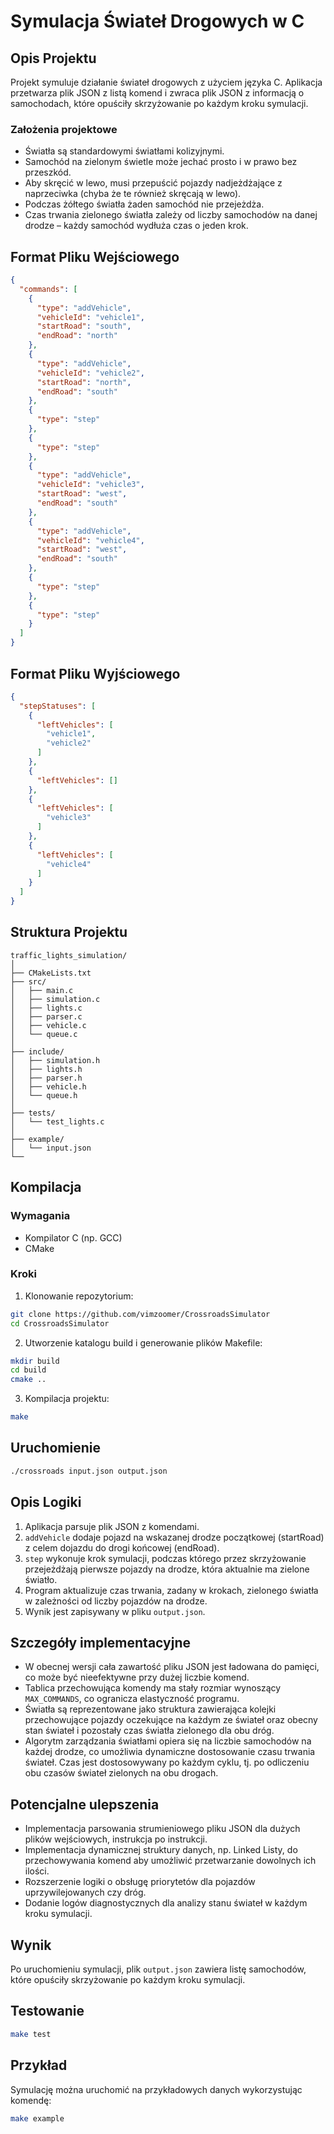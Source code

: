 # Symulacja Świateł Drogowych w C

## Opis Projektu
Projekt symuluje działanie świateł drogowych z użyciem języka C. Aplikacja przetwarza plik JSON z listą komend i zwraca plik JSON z informacją o samochodach, które opuściły skrzyżowanie po każdym kroku symulacji.

### Założenia projektowe
- Światła są standardowymi światłami kolizyjnymi.
- Samochód na zielonym świetle może jechać prosto i w prawo bez przeszkód.
- Aby skręcić w lewo, musi przepuścić pojazdy nadjeżdżające z naprzeciwka (chyba że te również skręcają w lewo).
- Podczas żółtego światła żaden samochód nie przejeżdża.
- Czas trwania zielonego światła zależy od liczby samochodów na danej drodze – każdy samochód wydłuża czas o jeden krok.

## Format Pliku Wejściowego
```json
{
  "commands": [
    {
      "type": "addVehicle",
      "vehicleId": "vehicle1",
      "startRoad": "south",
      "endRoad": "north"
    },
    {
      "type": "addVehicle",
      "vehicleId": "vehicle2",
      "startRoad": "north",
      "endRoad": "south"
    },
    {
      "type": "step"
    },
    {
      "type": "step"
    },
    {
      "type": "addVehicle",
      "vehicleId": "vehicle3",
      "startRoad": "west",
      "endRoad": "south"
    },
    {
      "type": "addVehicle",
      "vehicleId": "vehicle4",
      "startRoad": "west",
      "endRoad": "south"
    },
    {
      "type": "step"
    },
    {
      "type": "step"
    }
  ]
}
```

## Format Pliku Wyjściowego
```json
{
  "stepStatuses": [
    {
      "leftVehicles": [
        "vehicle1",
        "vehicle2"
      ]
    },
    {
      "leftVehicles": []
    },
    {
      "leftVehicles": [
        "vehicle3"
      ]
    },
    {
      "leftVehicles": [
        "vehicle4"
      ]
    }
  ]
}
```

## Struktura Projektu
```
traffic_lights_simulation/
│
├── CMakeLists.txt
├── src/
│   ├── main.c
│   ├── simulation.c
│   ├── lights.c
│   ├── parser.c
│   ├── vehicle.c
│   └── queue.c
│
├── include/
│   ├── simulation.h
│   ├── lights.h
│   ├── parser.h
│   ├── vehicle.h
│   └── queue.h
│
├── tests/
│   └── test_lights.c
│
├── example/
│   └── input.json
└── 
```

## Kompilacja
### Wymagania
- Kompilator C (np. GCC)
- CMake

### Kroki
1. Klonowanie repozytorium:
```bash
git clone https://github.com/vimzoomer/CrossroadsSimulator
cd CrossroadsSimulator
```

2. Utworzenie katalogu build i generowanie plików Makefile:
```bash
mkdir build
cd build
cmake ..
```

3. Kompilacja projektu:
```bash
make
```

## Uruchomienie
```bash
./crossroads input.json output.json
```

## Opis Logiki
1. Aplikacja parsuje plik JSON z komendami.
2. `addVehicle` dodaje pojazd na wskazanej drodze początkowej (startRoad) z celem dojazdu do drogi końcowej (endRoad).
3. `step` wykonuje krok symulacji, podczas którego przez skrzyżowanie przejeżdżają pierwsze pojazdy na drodze, która aktualnie ma zielone światło.
4. Program aktualizuje czas trwania, zadany w krokach, zielonego światła w zależności od liczby pojazdów na drodze.
5. Wynik jest zapisywany w pliku `output.json`.

## Szczegóły implementacyjne
- W obecnej wersji cała zawartość pliku JSON jest ładowana do pamięci, co może być nieefektywne przy dużej liczbie komend. 
- Tablica przechowująca komendy ma stały rozmiar wynoszący `MAX_COMMANDS`, co ogranicza elastyczność programu. 
- Światła są reprezentowane jako struktura zawierająca kolejki przechowujące pojazdy oczekujące na każdym ze świateł oraz obecny stan świateł i pozostały czas światła zielonego dla obu dróg.
- Algorytm zarządzania światłami opiera się na liczbie samochodów na każdej drodze, co umożliwia dynamiczne dostosowanie czasu trwania świateł. Czas jest dostosowywany po każdym cyklu, tj. po odliczeniu obu czasów świateł zielonych na obu drogach.

## Potencjalne ulepszenia
- Implementacja parsowania strumieniowego pliku JSON dla dużych plików wejściowych, instrukcja po instrukcji.
- Implementacja dynamicznej struktury danych, np. Linked Listy, do przechowywania komend aby umożliwić przetwarzanie dowolnych ich ilości.
- Rozszerzenie logiki o obsługę priorytetów dla pojazdów uprzywilejowanych czy dróg.
- Dodanie logów diagnostycznych dla analizy stanu świateł w każdym kroku symulacji.

## Wynik
Po uruchomieniu symulacji, plik `output.json` zawiera listę samochodów, które opuściły skrzyżowanie po każdym kroku symulacji.

## Testowanie
```bash
make test
```

## Przykład
Symulację można uruchomić na przykładowych danych wykorzystując komendę:
```bash
make example
```





